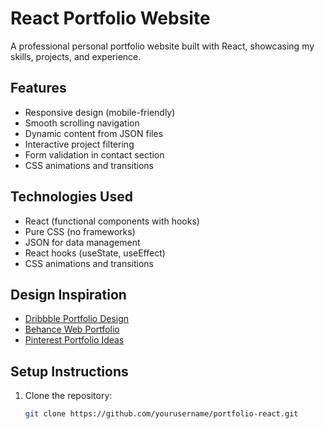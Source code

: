 # React Portfolio Website

A professional personal portfolio website built with React, showcasing my skills, projects, and experience.

## Features

- Responsive design (mobile-friendly)
- Smooth scrolling navigation
- Dynamic content from JSON files
- Interactive project filtering
- Form validation in contact section
- CSS animations and transitions

## Technologies Used

- React (functional components with hooks)
- Pure CSS (no frameworks)
- JSON for data management
- React hooks (useState, useEffect)
- CSS animations and transitions

## Design Inspiration

- [Dribbble Portfolio Design](https://dribbble.com/tags/portfolio_website)
- [Behance Web Portfolio](https://www.behance.net/search/projects?search=web%20portfolio)
- [Pinterest Portfolio Ideas](https://www.pinterest.com/search/pins/?q=developer%20portfolio)

## Setup Instructions

1. Clone the repository:
   ```bash
   git clone https://github.com/yourusername/portfolio-react.git